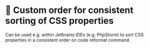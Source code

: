 # 🎨 Custom order for consistent sorting of CSS properties

Can be used e.g. within Jetbrains IDEs (e.g. PhpStorm) to sort CSS properties in a consistent order on code reformat command.
